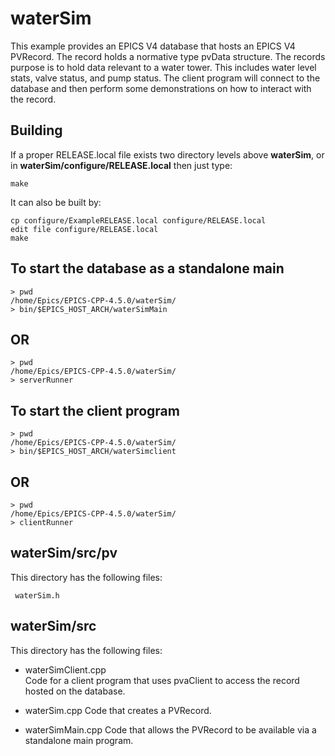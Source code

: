 # waterSim

This example provides an EPICS V4 database that hosts an EPICS V4 PVRecord. 
The record holds a normative type pvData structure. The records purpose
is to hold data relevant to a water tower. This includes water level stats,
valve status, and pump status.
The client program will connect to the database and then perform some
demonstrations on how to interact with the record.

## Building

If a proper RELEASE.local file exists two directory levels above **waterSim**,
or in **waterSim/configure/RELEASE.local** then just type:

    make

It can also be built by:

    cp configure/ExampleRELEASE.local configure/RELEASE.local
    edit file configure/RELEASE.local
    make

## To start the database as a standalone main

    > pwd
    /home/Epics/EPICS-CPP-4.5.0/waterSim/
    > bin/$EPICS_HOST_ARCH/waterSimMain

## OR
    > pwd
    /home/Epics/EPICS-CPP-4.5.0/waterSim/
	> serverRunner

## To start the client program

    > pwd
    /home/Epics/EPICS-CPP-4.5.0/waterSim/
    > bin/$EPICS_HOST_ARCH/waterSimclient

## OR
    > pwd
    /home/Epics/EPICS-CPP-4.5.0/waterSim/
	> clientRunner

## waterSim/src/pv

This directory has the following files:

     waterSim.h
  

## waterSim/src

This directory has the following files:

* waterSimClient.cpp  
Code for a client program that uses pvaClient to access the record
hosted on the database.

* waterSim.cpp 
Code that creates a PVRecord.    

* waterSimMain.cpp
Code that allows the PVRecord to be available via a standalone main program.

